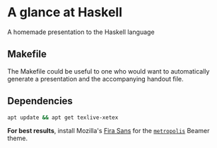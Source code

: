 # A glance at Haskell
A homemade presentation to the Haskell language

## Makefile

The Makefile could be useful to one who would want to automatically generate a presentation and the accompanying handout file.

## Dependencies
```bash
apt update && apt get texlive-xetex
```

**For best results**, install Mozilla's [Fira Sans](https://github.com/bBoxType/FiraSans) for the [`metropolis`](https://github.com/matze/mtheme) Beamer theme.

